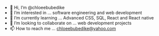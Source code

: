 - 👋 Hi, I’m @chloeebubedike
- 👀 I’m interested in ... software engineering and web development
- 🌱 I’m currently learning ... Advanced CSS, SQL, React and React native  
- 💞️ I’m looking to collaborate on ... web development projects
- 📫 How to reach me ... chloeebubedike@yahoo.com

<!---
chloeebubedike/chloeebubedike is a ✨ special ✨ repository because its `README.md` (this file) appears on your GitHub profile.
You can click the Preview link to take a look at your changes.
--->
